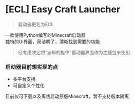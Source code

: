 # [ECL] Easy Craft Launcher
> 启动器更名为ECL

一款使用Python编写的Minecraft启动器  
独特的UI界面，简洁明了，清晰找到需要的功能

> 经考虑决定将“忘却的旋律”启动器界面作为主题包来使用

### 启动器目前想实现的点
- 多平台支持
- 可自定义个性化

目前仅可下载以及离线启动原版Minecraft，暂不支持版本隔离
